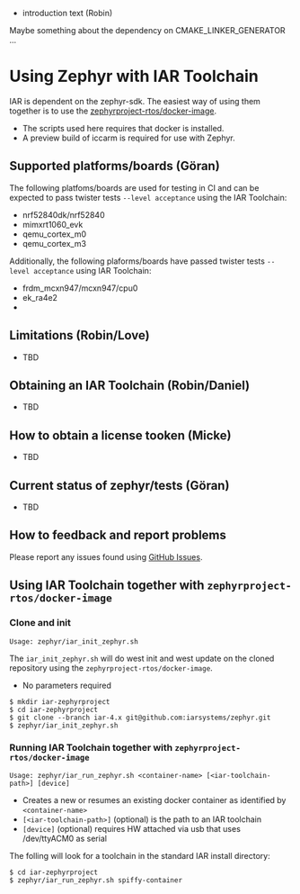 * introduction text (Robin)
 
 Maybe something about the dependency on CMAKE_LINKER_GENERATOR ...


# Using Zephyr with IAR Toolchain

IAR is dependent on the zephyr-sdk. The easiest way of using them together is to use the [zephyrproject-rtos/docker-image](https://github.com/zephyrproject-rtos/docker-image).

* The scripts used here requires that docker is installed.
* A preview build of iccarm is required for use with Zephyr.

## Supported platforms/boards (Göran)

The following platfoms/boards are used for testing in CI and can be expected to pass twister tests `--level acceptance` using the IAR Toolchain:

* nrf52840dk/nrf52840
* mimxrt1060_evk
* qemu_cortex_m0
* qemu_cortex_m3

Additionally, the following plaforms/boards have passed twister tests `--level acceptance` using IAR Toolchain:

* frdm_mcxn947/mcxn947/cpu0
* ek_ra4e2
* 

## Limitations (Robin/Love)

* TBD

## Obtaining an IAR Toolchain (Robin/Daniel)

* TBD

## How to obtain a license tooken (Micke)

* TBD

## Current status of zephyr/tests (Göran)

* TBD

## How to feedback and report problems

Please report any issues found using [GitHub Issues](https://github.com/iarsystems/zephyr/issues).

## Using IAR Toolchain together with `zephyrproject-rtos/docker-image`

### Clone and init

`Usage: zephyr/iar_init_zephyr.sh`

The `iar_init_zephyr.sh` will do west init and west update on the cloned repository using the `zephyrproject-rtos/docker-image`.

* No parameters required

```
$ mkdir iar-zephyrproject
$ cd iar-zephyrproject
$ git clone --branch iar-4.x git@github.com:iarsystems/zephyr.git
$ zephyr/iar_init_zephyr.sh
```

### Running IAR Toolchain together with `zephyrproject-rtos/docker-image`

`Usage: zephyr/iar_run_zephyr.sh <container-name> [<iar-toolchain-path>] [device]`

* Creates a new or resumes an existing docker container as identified by `<container-name>`
* `[<iar-toolchain-path>]` (optional) is the path to an IAR toolchain
* `[device]` (optional) requires HW attached via usb that uses /dev/ttyACM0 as serial

The folling will look for a toolchain in the standard IAR install directory:

```
$ cd iar-zephyrproject
$ zephyr/iar_run_zephyr.sh spiffy-container
```


